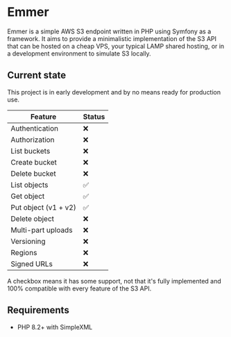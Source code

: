 # Emmer

Emmer is a simple AWS S3 endpoint written in PHP using Symfony as a framework. It aims to provide a minimalistic 
implementation of the S3 API that can be hosted on a cheap VPS, your typical LAMP shared hosting, or in a development
environment to simulate S3 locally.

## Current state

This project is in early development and by no means ready for production use.

| Feature              | Status |
|----------------------|--------|
| Authentication       | ❌ |
| Authorization        | ❌ |
| List buckets         | ❌ |
| Create bucket        | ❌ |
| Delete bucket        | ❌ |
| List objects         | ✅ |
| Get object           | ✅ |
| Put object (v1 + v2) | ✅ |
| Delete object        | ❌ |
| Multi-part uploads   | ❌ |
| Versioning           | ❌ |
| Regions              | ❌ |
| Signed URLs          | ❌ |

A checkbox means it has some support, not that it's fully implemented and 100% compatible with every feature of the S3 API.

## Requirements

* PHP 8.2+ with SimpleXML

